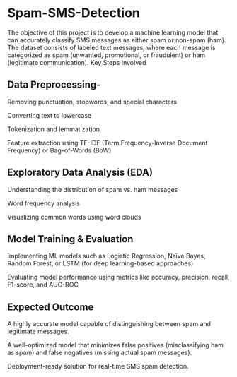 # Spam-SMS-Detection
The objective of this project is to develop a machine learning model that can accurately classify SMS messages as either spam or non-spam (ham). The dataset consists of labeled text messages, where each message is categorized as spam (unwanted, promotional, or fraudulent) or ham (legitimate communication).
Key Steps Involved
## Data Preprocessing-

Removing punctuation, stopwords, and special characters

Converting text to lowercase

Tokenization and lemmatization

Feature extraction using TF-IDF (Term Frequency-Inverse Document Frequency) or Bag-of-Words (BoW)

## Exploratory Data Analysis (EDA)

Understanding the distribution of spam vs. ham messages

Word frequency analysis

Visualizing common words using word clouds

## Model Training & Evaluation

Implementing ML models such as Logistic Regression, Naïve Bayes, Random Forest, or LSTM (for deep learning-based approaches)

Evaluating model performance using metrics like accuracy, precision, recall, F1-score, and AUC-ROC

## Expected Outcome
A highly accurate model capable of distinguishing between spam and legitimate messages.

A well-optimized model that minimizes false positives (misclassifying ham as spam) and false negatives (missing actual spam messages).

Deployment-ready solution for real-time SMS spam detection.
